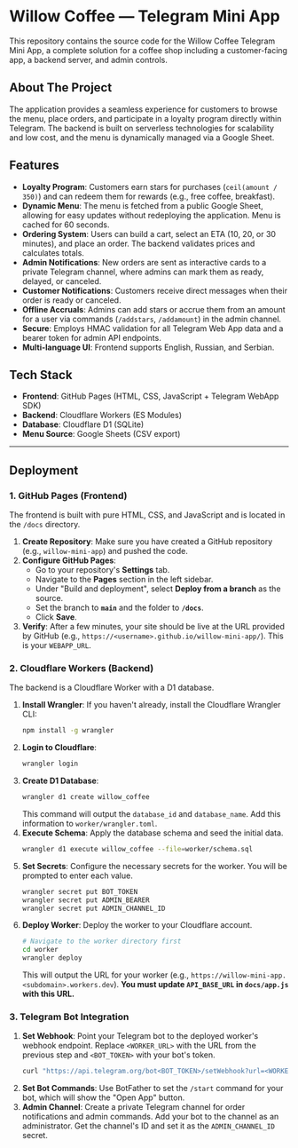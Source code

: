 # Willow Coffee — Telegram Mini App

This repository contains the source code for the Willow Coffee Telegram Mini App, a complete solution for a coffee shop including a customer-facing app, a backend server, and admin controls.

## About The Project

The application provides a seamless experience for customers to browse the menu, place orders, and participate in a loyalty program directly within Telegram. The backend is built on serverless technologies for scalability and low cost, and the menu is dynamically managed via a Google Sheet.

## Features

*   **Loyalty Program**: Customers earn stars for purchases (`ceil(amount / 350)`) and can redeem them for rewards (e.g., free coffee, breakfast).
*   **Dynamic Menu**: The menu is fetched from a public Google Sheet, allowing for easy updates without redeploying the application. Menu is cached for 60 seconds.
*   **Ordering System**: Users can build a cart, select an ETA (10, 20, or 30 minutes), and place an order. The backend validates prices and calculates totals.
*   **Admin Notifications**: New orders are sent as interactive cards to a private Telegram channel, where admins can mark them as ready, delayed, or canceled.
*   **Customer Notifications**: Customers receive direct messages when their order is ready or canceled.
*   **Offline Accruals**: Admins can add stars or accrue them from an amount for a user via commands (`/addstars`, `/addamount`) in the admin channel.
*   **Secure**: Employs HMAC validation for all Telegram Web App data and a bearer token for admin API endpoints.
*   **Multi-language UI**: Frontend supports English, Russian, and Serbian.

## Tech Stack

*   **Frontend**: GitHub Pages (HTML, CSS, JavaScript + Telegram WebApp SDK)
*   **Backend**: Cloudflare Workers (ES Modules)
*   **Database**: Cloudflare D1 (SQLite)
*   **Menu Source**: Google Sheets (CSV export)

---

## Deployment

### 1. GitHub Pages (Frontend)

The frontend is built with pure HTML, CSS, and JavaScript and is located in the `/docs` directory.

1.  **Create Repository**: Make sure you have created a GitHub repository (e.g., `willow-mini-app`) and pushed the code.
2.  **Configure GitHub Pages**:
    *   Go to your repository's **Settings** tab.
    *   Navigate to the **Pages** section in the left sidebar.
    *   Under "Build and deployment", select **Deploy from a branch** as the source.
    *   Set the branch to **`main`** and the folder to **`/docs`**.
    *   Click **Save**.
3.  **Verify**: After a few minutes, your site should be live at the URL provided by GitHub (e.g., `https://<username>.github.io/willow-mini-app/`). This is your `WEBAPP_URL`.

### 2. Cloudflare Workers (Backend)

The backend is a Cloudflare Worker with a D1 database.

1.  **Install Wrangler**: If you haven't already, install the Cloudflare Wrangler CLI:
    ```bash
    npm install -g wrangler
    ```
2.  **Login to Cloudflare**:
    ```bash
    wrangler login
    ```
3.  **Create D1 Database**:
    ```bash
    wrangler d1 create willow_coffee
    ```
    This command will output the `database_id` and `database_name`. Add this information to `worker/wrangler.toml`.
4.  **Execute Schema**: Apply the database schema and seed the initial data.
    ```bash
    wrangler d1 execute willow_coffee --file=worker/schema.sql
    ```
5.  **Set Secrets**: Configure the necessary secrets for the worker. You will be prompted to enter each value.
    ```bash
    wrangler secret put BOT_TOKEN
    wrangler secret put ADMIN_BEARER
    wrangler secret put ADMIN_CHANNEL_ID
    ```
6.  **Deploy Worker**: Deploy the worker to your Cloudflare account.
    ```bash
    # Navigate to the worker directory first
    cd worker
    wrangler deploy
    ```
    This will output the URL for your worker (e.g., `https://willow-mini-app.<subdomain>.workers.dev`). **You must update `API_BASE_URL` in `docs/app.js` with this URL.**

### 3. Telegram Bot Integration

1.  **Set Webhook**: Point your Telegram bot to the deployed worker's webhook endpoint. Replace `<WORKER_URL>` with the URL from the previous step and `<BOT_TOKEN>` with your bot's token.
    ```bash
    curl "https://api.telegram.org/bot<BOT_TOKEN>/setWebhook?url=<WORKER_URL>/tg/webhook&allowed_updates=["message","channel_post","callback_query"]"
    ```
2.  **Set Bot Commands**: Use BotFather to set the `/start` command for your bot, which will show the "Open App" button.
3.  **Admin Channel**: Create a private Telegram channel for order notifications and admin commands. Add your bot to the channel as an administrator. Get the channel's ID and set it as the `ADMIN_CHANNEL_ID` secret.